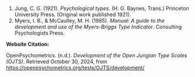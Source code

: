 1. Jung, C. G. (1921). *Psychological types*. (H. G. Baynes, Trans.) Princeton University Press. (Original work published 1921).
2. Myers, I. B., & McCaulley, M. H. (1985). *Manual: A guide to the development and use of the Myers-Briggs Type Indicator*. Consulting Psychologists Press.

**Website Citation:**

OpenPsychometrics. (n.d.). *Development of the Open Jungian Type Scales (OJTS)*. Retrieved October 30, 2024, from https://openpsychometrics.org/tests/OJTS/development/
